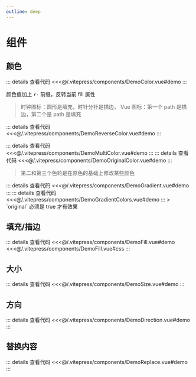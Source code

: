 ```yaml
---
outline: deep
---
```

# 组件

## 颜色

<demo-color title="单色 (默认: 继承字体颜色)" />
::: details 查看代码
<<<@/.vitepress/components/DemoColor.vue#demo
:::

<demo-reverse-color title="r-color (反转填充或描边属性)" />

颜色值加上 `r-` 前缀，反转当前 fill 属性
> 时钟图标：圆形是填充，时针分针是描边， Vue 图标：第一个 path 是描边，第二个是 path 是填充

::: details 查看代码
<<<@/.vitepress/components/DemoReverseColor.vue#demo
:::

<demo-multi-color title="多色（按照 path/shape 的顺序设置）" />
::: details 查看代码
<<<@/.vitepress/components/DemoMultiColor.vue#demo
:::

<demo-original-color title="原色 (original)" />
::: details 查看代码
<<<@/.vitepress/components/DemoOriginalColor.vue#demo
:::

> 第二和第三个色轮是在原色的基础上修改某些颜色

<demo-gradient title="渐变" />
::: details 查看代码
<<<@/.vitepress/components/DemoGradient.vue#demo
:::

<demo-gradient-colors title="修改原始渐变颜色" />
::: details 查看代码
<<<@/.vitepress/components/DemoGradientColors.vue#demo
:::
> `original` 必须是 true 才有效果

## 填充/描边
<demo-fill title="fill, 默认：true" />
::: details 查看代码
<<<@/.vitepress/components/DemoFill.vue#demo
<<<@/.vitepress/components/DemoFill.vue#css
:::

## 大小
<demo-size title="size, 默认单位：px, 默认大小：16px" />
::: details 查看代码
<<<@/.vitepress/components/DemoSize.vue#demo
:::

## 方向
<demo-direction title="dir, 默认：up" />
::: details 查看代码
<<<@/.vitepress/components/DemoDirection.vue#demo
:::

## 替换内容
<demo-replace title="替换 svg 代码 (replace)" />
::: details 查看代码
<<<@/.vitepress/components/DemoReplace.vue#demo
:::
